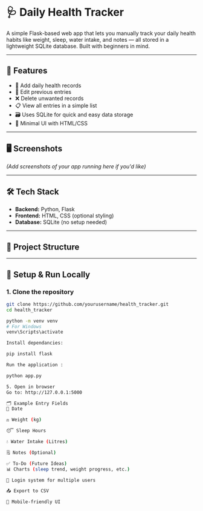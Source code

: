 # 🩺 Daily Health Tracker

A simple Flask-based web app that lets you manually track your daily health habits like weight, sleep, water intake, and notes — all stored in a lightweight SQLite database. Built with beginners in mind.

---

## 🚀 Features

- 📝 Add daily health records
- 🔁 Edit previous entries
- ❌ Delete unwanted records
- 📋 View all entries in a simple list
- 🗃️ Uses SQLite for quick and easy data storage
- 🎨 Minimal UI with HTML/CSS

---

## 🖥️ Screenshots

*(Add screenshots of your app running here if you'd like)*

---

## 🛠️ Tech Stack

- **Backend:** Python, Flask
- **Frontend:** HTML, CSS (optional styling)
- **Database:** SQLite (no setup needed)

---

## 📁 Project Structure



---

## 🔧 Setup & Run Locally

### 1. Clone the repository
```bash
git clone https://github.com/yourusername/health_tracker.git
cd health_tracker

python -m venv venv
# For Windows
venv\Scripts\activate

Install dependancies:

pip install flask

Run the application :

python app.py

5. Open in browser
Go to: http://127.0.0.1:5000

🗂 Example Entry Fields
📅 Date

⚖️ Weight (kg)

😴 Sleep Hours

💧 Water Intake (Litres)

🗒️ Notes (Optional)

✅ To-Do (Future Ideas)
📊 Charts (sleep trend, weight progress, etc.)

🔐 Login system for multiple users

📤 Export to CSV

📱 Mobile-friendly UI
